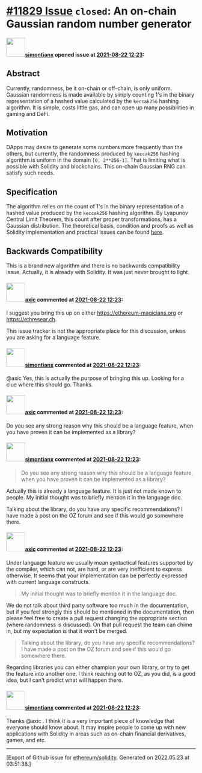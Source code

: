 # [\#11829 Issue](https://github.com/ethereum/solidity/issues/11829) `closed`: An on-chain Gaussian random number generator

#### <img src="https://avatars.githubusercontent.com/u/9939278?u=da763aaf02764a54fe38ed07d2aeb615cf22d60a&v=4" width="50">[simontianx](https://github.com/simontianx) opened issue at [2021-08-22 12:23](https://github.com/ethereum/solidity/issues/11829):

## Abstract
Currently, randomness, be it on-chain or off-chain, is only uniform. Gaussian randomness is made available by simply counting 1's in the binary representation of a hashed value calculated by the `keccak256` hashing algorithm. It is simple, costs little gas, and can open up many possibilities in gaming and DeFi.

## Motivation
DApps may desire to generate some numbers more frequently than the others, but currently, the randomness produced by `keccak256` hashing algorithm is uniform in the domain `[0, 2**256-1]`. That is limiting what is possible with Solidity and blockchains. This on-chain Gaussian RNG can satisfy such needs.

## Specification
The algorithm relies on the count of 1's in the binary representation of a hashed value produced by the `keccak256` hashing algorithm. By Lyapunov Central Limit Theorem, this count after proper transformations, has a Gaussian distribution. The theoretical basis, condition and proofs as well as Solidity implementation and practical issues can be found [here](https://github.com/simontianx/OnChainRNG/tree/main/GaussianRNG).

## Backwards Compatibility
This is a brand new algorithm and there is no backwards compatibility issue. Actually, it is already with Solidity. It was just never brought to light.

#### <img src="https://avatars.githubusercontent.com/u/20340?v=4" width="50">[axic](https://github.com/axic) commented at [2021-08-22 12:23](https://github.com/ethereum/solidity/issues/11829#issuecomment-903263524):

I suggest you bring this up on either https://ethereum-magicians.org or https://ethresear.ch.

This issue tracker is not the appropriate place for this discussion, unless you are asking for a language feature.

#### <img src="https://avatars.githubusercontent.com/u/9939278?u=da763aaf02764a54fe38ed07d2aeb615cf22d60a&v=4" width="50">[simontianx](https://github.com/simontianx) commented at [2021-08-22 12:23](https://github.com/ethereum/solidity/issues/11829#issuecomment-903273184):

@axic Yes, this is actually the purpose of bringing this up. Looking for a clue where this should go. Thanks.

#### <img src="https://avatars.githubusercontent.com/u/20340?v=4" width="50">[axic](https://github.com/axic) commented at [2021-08-22 12:23](https://github.com/ethereum/solidity/issues/11829#issuecomment-903276137):

Do you see any strong reason why this should be a language feature, when you have proven it can be implemented as a library?

#### <img src="https://avatars.githubusercontent.com/u/9939278?u=da763aaf02764a54fe38ed07d2aeb615cf22d60a&v=4" width="50">[simontianx](https://github.com/simontianx) commented at [2021-08-22 12:23](https://github.com/ethereum/solidity/issues/11829#issuecomment-903277879):

> Do you see any strong reason why this should be a language feature, when you have proven it can be implemented as a library?

Actually this is already a language feature. It is just not made known to people. My initial thought was to briefly mention it in the language doc.

Talking about the library, do you have any specific recommendations? I have made a post on the OZ forum and see if this would go somewhere there.

#### <img src="https://avatars.githubusercontent.com/u/20340?v=4" width="50">[axic](https://github.com/axic) commented at [2021-08-22 12:23](https://github.com/ethereum/solidity/issues/11829#issuecomment-903288448):

Under language feature we usually mean syntactical features supported by the compiler, which can not, are hard, or are very inefficient to express otherwise.  It seems that your implementation can be perfectly expressed with current language constructs.

> My initial thought was to briefly mention it in the language doc.

We do not talk about third party software too much in the documentation, but if you feel strongly this should be mentioned in the documentation, then please feel free to create a pull request changing the appropriate section (where randomness is discussed). On that pull request the team can chime in, but my expectation is that it won't be merged.

> Talking about the library, do you have any specific recommendations? I have made a post on the OZ forum and see if this would go somewhere there.

Regarding libraries you can either champion your own library, or try to get the feature into another one. I think reaching out to OZ, as you did, is a good idea, but I can't predict what will happen there.

#### <img src="https://avatars.githubusercontent.com/u/9939278?u=da763aaf02764a54fe38ed07d2aeb615cf22d60a&v=4" width="50">[simontianx](https://github.com/simontianx) commented at [2021-08-22 12:23](https://github.com/ethereum/solidity/issues/11829#issuecomment-903406165):

Thanks @axic . I think it is a very important piece of knowledge that everyone should know about. It may inspire people to come up with new applications with Solidity in areas such as on-chain financial derivatives, games, and etc.


-------------------------------------------------------------------------------



[Export of Github issue for [ethereum/solidity](https://github.com/ethereum/solidity). Generated on 2022.05.23 at 03:51:38.]

